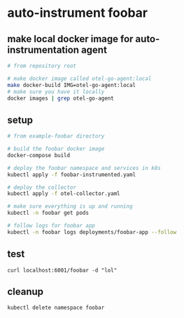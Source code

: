 # auto-instrument foobar

## make local docker image for auto-instrumentation agent

```sh
# from repository root

# make docker image called otel-go-agent:local
make docker-build IMG=otel-go-agent:local
# make sure you have it locally
docker images | grep otel-go-agent
```

## setup

```sh
# from example-foobar directory

# build the foobar docker image
docker-compose build

# deploy the foobar namespace and services in k8s
kubectl apply -f foobar-instrumented.yaml

# deploy the collector
kubectl apply -f otel-collector.yaml

# make sure everything is up and running
kubectl -n foobar get pods

# follow logs for foobar app
kubectl -n foobar logs deployments/foobar-app --follow
```

## test

`curl localhost:6001/foobar -d "lol"`

## cleanup

```sh
kubectl delete namespace foobar
```
